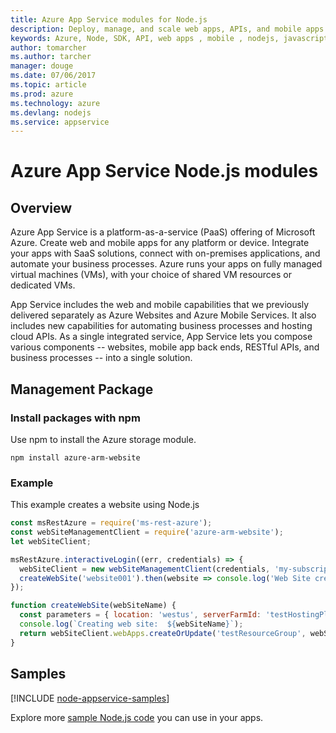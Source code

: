 ```yaml
---
title: Azure App Service modules for Node.js
description: Deploy, manage, and scale web apps, APIs, and mobile apps running in Azure App Service from your Node.js code
keywords: Azure, Node, SDK, API, web apps , mobile , nodejs, javascript
author: tomarcher
ms.author: tarcher
manager: douge
ms.date: 07/06/2017
ms.topic: article
ms.prod: azure
ms.technology: azure
ms.devlang: nodejs
ms.service: appservice
---
```


# Azure App Service Node.js modules

## Overview

Azure App Service is a platform-as-a-service (PaaS) offering of Microsoft Azure. Create web and mobile apps for any platform or device. Integrate your apps with SaaS solutions, connect with on-premises applications, and automate your business processes. Azure runs your apps on fully managed virtual machines (VMs), with your choice of shared VM resources or dedicated VMs.

App Service includes the web and mobile capabilities that we previously delivered separately as Azure Websites and Azure Mobile Services. It also includes new capabilities for automating business processes and hosting cloud APIs. As a single integrated service, App Service lets you compose various components -- websites, mobile app back ends, RESTful APIs, and business processes -- into a single solution.

## Management Package

### Install packages with npm

Use npm to install the Azure storage module.

```
npm install azure-arm-website
```   

### Example

This example creates a website using Node.js

```javascript
const msRestAzure = require('ms-rest-azure');
const webSiteManagementClient = require('azure-arm-website');
let webSiteClient;

msRestAzure.interactiveLogin((err, credentials) => {
  webSiteClient = new webSiteManagementClient(credentials, 'my-subscription-id');
  createWebSite('website001').then(website => console.log('Web Site created successfully', website));
});

function createWebSite(webSiteName) {
  const parameters = { location: 'westus', serverFarmId: 'testHostingPlan' };
  console.log(`Creating web site:  ${webSiteName}`);
  return webSiteClient.webApps.createOrUpdate('testResourceGroup', webSiteName, parameters, null);
}
```

## Samples

[!INCLUDE [node-appservice-samples](../docs-ref-conceptual/includes/appservice-samples.md)]

Explore more [sample Node.js code](https://azure.microsoft.com/resources/samples/?platform=nodejs) you can use in your apps.
